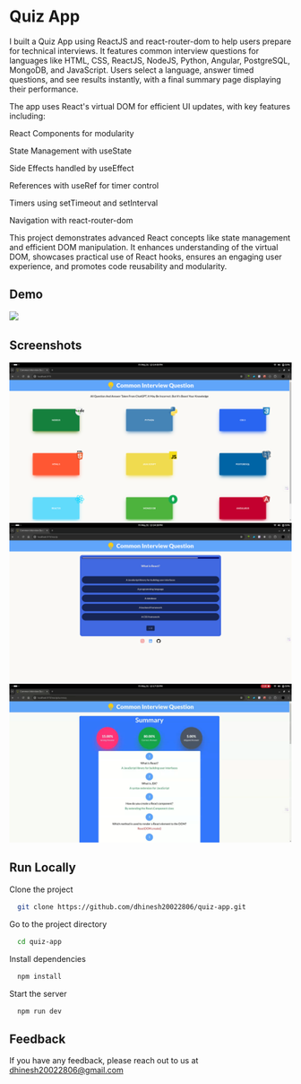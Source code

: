
# Quiz App

I built a Quiz App using ReactJS and react-router-dom to help users prepare for technical interviews. It features common interview questions for languages like HTML, CSS, ReactJS, NodeJS, Python, Angular, PostgreSQL, MongoDB, and JavaScript. Users select a language, answer timed questions, and see results instantly, with a final summary page displaying their performance.



The app uses React's virtual DOM for efficient UI updates, with key features including:

React Components for modularity

State Management with useState

Side Effects handled by useEffect

References with useRef for timer control

Timers using setTimeout and setInterval

Navigation with react-router-dom



This project demonstrates advanced React concepts like state management and efficient DOM manipulation. It enhances understanding of the virtual DOM, showcases practical use of React hooks, ensures an engaging user experience, and promotes code reusability and modularity.


## Demo

![](./screenshots/Screencast%20from%202024-05-31%2012-14-40.gif)


## Screenshots

![App Screenshot](./screenshots/Screenshot%20from%202024-05-31%2012-14-13.png)
![App Screenshot](./screenshots/Screenshot%20from%202024-05-31%2012-24-31.png)
![App Screenshot](./screenshots/Screenshot%20from%202024-05-31%2012-25-28.png)



## Run Locally

Clone the project

```bash
  git clone https://github.com/dhinesh20022806/quiz-app.git
```

Go to the project directory

```bash
  cd quiz-app
```

Install dependencies

```bash
  npm install
```

Start the server

```bash
  npm run dev
```


## Feedback

If you have any feedback, please reach out to us at dhinesh20022806@gmail.com



